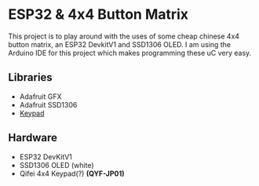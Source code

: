 # ESP32 & 4x4 Button Matrix
This project is to play around with the uses of some cheap chinese 4x4 button matrix, an ESP32 DevkitV1 and SSD1306 OLED. I am using the Arduino IDE for this project which makes programming these uC very easy.

## Libraries
- Adafruit GFX
- Adafruit SSD1306
- [Keypad](https://github.com/Chris--A/Keypad)

## Hardware
- ESP32 DevKitV1
- SSD1306 OLED (white)
- Qifei 4x4 Keypad(?) **(QYF-JP01)**
